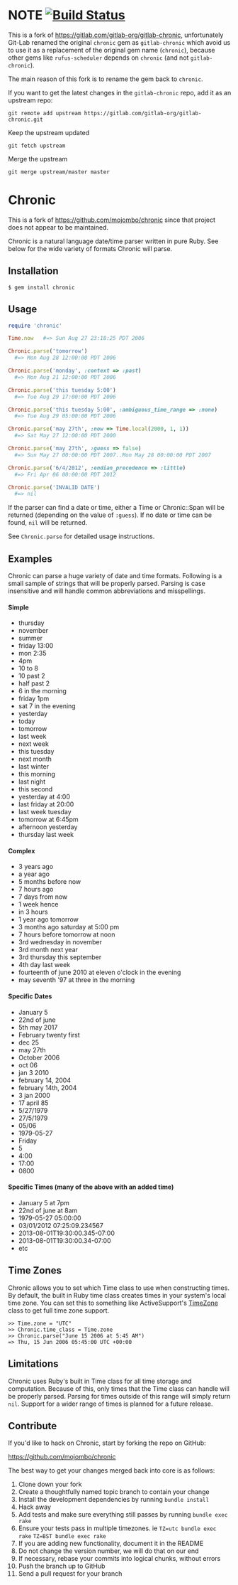 NOTE [![Build Status](https://travis-ci.com/StreetEasy/chronic.svg?branch=master)](https://travis-ci.com/StreetEasy/chronic)
====

This is a fork of https://gitlab.com/gitlab-org/gitlab-chronic, unfortunately Git-Lab renamed the original `chronic` gem as `gitlab-chronic` which avoid us to use it as a replacement of the original gem name (`chronic`), because other gems like `rufus-scheduler` depends on `chronic` (and not `gitlab-chronic`).

The main reason of this fork is to rename the gem back to `chronic`.

If you want to get the latest changes in the `gitlab-chronic` repo, add it as an upstream repo:

```
git remote add upstream https://gitlab.com/gitlab-org/gitlab-chronic.git
```

Keep the upstream updated

```
git fetch upstream
```

Merge the upstream

```
git merge upstream/master master
```



Chronic
=======

This is a fork of https://github.com/mojombo/chronic since that project
does not appear to be maintained.

Chronic is a natural language date/time parser written in pure Ruby. See below
for the wide variety of formats Chronic will parse.

## Installation

```
$ gem install chronic
```

## Usage

```ruby
require 'chronic'

Time.now   #=> Sun Aug 27 23:18:25 PDT 2006

Chronic.parse('tomorrow')
  #=> Mon Aug 28 12:00:00 PDT 2006

Chronic.parse('monday', :context => :past)
  #=> Mon Aug 21 12:00:00 PDT 2006

Chronic.parse('this tuesday 5:00')
  #=> Tue Aug 29 17:00:00 PDT 2006

Chronic.parse('this tuesday 5:00', :ambiguous_time_range => :none)
  #=> Tue Aug 29 05:00:00 PDT 2006

Chronic.parse('may 27th', :now => Time.local(2000, 1, 1))
  #=> Sat May 27 12:00:00 PDT 2000

Chronic.parse('may 27th', :guess => false)
  #=> Sun May 27 00:00:00 PDT 2007..Mon May 28 00:00:00 PDT 2007

Chronic.parse('6/4/2012', :endian_precedence => :little)
  #=> Fri Apr 06 00:00:00 PDT 2012

Chronic.parse('INVALID DATE')
  #=> nil
```

If the parser can find a date or time, either a Time or Chronic::Span
will be returned (depending on the value of `:guess`). If no
date or time can be found, `nil` will be returned.

See `Chronic.parse` for detailed usage instructions.

## Examples

Chronic can parse a huge variety of date and time formats. Following is a
small sample of strings that will be properly parsed. Parsing is case
insensitive and will handle common abbreviations and misspellings.

#### Simple

* thursday
* november
* summer
* friday 13:00
* mon 2:35
* 4pm
* 10 to 8
* 10 past 2
* half past 2
* 6 in the morning
* friday 1pm
* sat 7 in the evening
* yesterday
* today
* tomorrow
* last week
* next week
* this tuesday
* next month
* last winter
* this morning
* last night
* this second
* yesterday at 4:00
* last friday at 20:00
* last week tuesday
* tomorrow at 6:45pm
* afternoon yesterday
* thursday last week

#### Complex

* 3 years ago
* a year ago
* 5 months before now
* 7 hours ago
* 7 days from now
* 1 week hence
* in 3 hours
* 1 year ago tomorrow
* 3 months ago saturday at 5:00 pm
* 7 hours before tomorrow at noon
* 3rd wednesday in november
* 3rd month next year
* 3rd thursday this september
* 4th day last week
* fourteenth of june 2010 at eleven o'clock in the evening
* may seventh '97 at three in the morning

#### Specific Dates

* January 5
* 22nd of june
* 5th may 2017
* February twenty first
* dec 25
* may 27th
* October 2006
* oct 06
* jan 3 2010
* february 14, 2004
* february 14th, 2004
* 3 jan 2000
* 17 april 85
* 5/27/1979
* 27/5/1979
* 05/06
* 1979-05-27
* Friday
* 5
* 4:00
* 17:00
* 0800

#### Specific Times (many of the above with an added time)

* January 5 at 7pm
* 22nd of june at 8am
* 1979-05-27 05:00:00
* 03/01/2012 07:25:09.234567
* 2013-08-01T19:30:00.345-07:00
* 2013-08-01T19:30:00.34-07:00
* etc


## Time Zones

Chronic allows you to set which Time class to use when constructing times. By
default, the built in Ruby time class creates times in your system's local
time zone. You can set this to something like ActiveSupport's
[TimeZone](http://api.rubyonrails.org/classes/ActiveSupport/TimeZone.html)
class to get full time zone support.

```
>> Time.zone = "UTC"
>> Chronic.time_class = Time.zone
>> Chronic.parse("June 15 2006 at 5:45 AM")
=> Thu, 15 Jun 2006 05:45:00 UTC +00:00
```

## Limitations

Chronic uses Ruby's built in Time class for all time storage and computation.
Because of this, only times that the Time class can handle will be properly
parsed. Parsing for times outside of this range will simply return `nil`.
Support for a wider range of times is planned for a future release.


## Contribute

If you'd like to hack on Chronic, start by forking the repo on GitHub:

https://github.com/mojombo/chronic

The best way to get your changes merged back into core is as follows:

1. Clone down your fork
1. Create a thoughtfully named topic branch to contain your change
1. Install the development dependencies by running `bundle install`
1. Hack away
1. Add tests and make sure everything still passes by running `bundle exec rake`
1. Ensure your tests pass in multiple timezones. ie `TZ=utc bundle exec rake` `TZ=BST bundle exec rake`
1. If you are adding new functionality, document it in the README
1. Do not change the version number, we will do that on our end
1. If necessary, rebase your commits into logical chunks, without errors
1. Push the branch up to GitHub
1. Send a pull request for your branch
